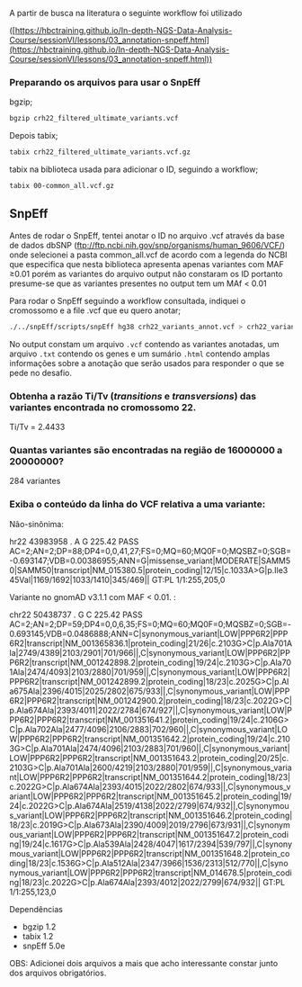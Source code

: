 A partir de busca na literatura o seguinte workflow foi utilizado

 ([https://hbctraining.github.io/In-depth-NGS-Data-Analysis-Course/sessionVI/lessons/03_annotation-snpeff.html](https://hbctraining.github.io/In-depth-NGS-Data-Analysis-Course/sessionVI/lessons/03_annotation-snpeff.html))

### Preparando os arquivos para usar o SnpEff

bgzip;

```bash
bgzip crh22_filtered_ultimate_variants.vcf
```

Depois tabix;

```bash
tabix crh22_filtered_ultimate_variants.vcf.gz
```

 tabix na biblioteca usada para adicionar o ID, seguindo a workflow;

```bash
tabix 00-common_all.vcf.gz
```

## SnpEff

Antes de rodar o SnpEff, tentei anotar o ID no arquivo .vcf através da base de dados dbSNP (ftp://ftp.ncbi.nih.gov/snp/organisms/human_9606/VCF/) onde selecionei a pasta common_all.vcf de acordo com a legenda do NCBI que especifica que nesta biblioteca apresenta apenas variantes com MAF ≥0.01 porém as variantes do arquivo output não constaram os ID portanto presume-se que as variantes presentes no output tem um MAf < 0.01

Para rodar o SnpEff seguindo a workflow consultada, indiquei o cromossomo e a file .vcf que eu quero anotar;

```bash
./../snpEff/scripts/snpEff hg38 crh22_variants_annot.vcf > crh22_variants_annot_snpEff.vcf
```

No output constam um arquivo `.vcf` contendo as variantes anotadas, um arquivo `.txt` contendo os genes e um sumário `.html` contendo amplas informações sobre a anotação que serão usados para responder o que se pede no desafio.

### Obtenha a razão Ti/Tv (*transitions* e *transversions*) das variantes encontrada no cromossomo 22.

Ti/Tv = 2.4433

### Quantas variantes são encontradas na região de 16000000 a 20000000?

284 variantes 

### Exiba o conteúdo da linha do VCF relativa a uma variante:

Não-sinônima: 

hr22	43983958	.	A	G	225.42	PASS	AC=2;AN=2;DP=88;DP4=0,0,41,27;FS=0;MQ=60;MQ0F=0;MQSBZ=0;SGB=-0.693147;VDB=0.00386955;ANN=G|missense_variant|MODERATE|SAMM50|SAMM50|transcript|NM_015380.5|protein_coding|12/15|c.1033A>G|p.Ile345Val|1169/1692|1033/1410|345/469||	GT:PL	1/1:255,205,0

Variante no gnomAD v3.1.1 com MAF < 0.01. :

chr22	50438737	.	G	C	225.42	PASS	AC=2;AN=2;DP=59;DP4=0,0,6,35;FS=0;MQ=60;MQ0F=0;MQSBZ=0;SGB=-0.693145;VDB=0.0486888;ANN=C|synonymous_variant|LOW|PPP6R2|PPP6R2|transcript|NM_001365836.1|protein_coding|21/26|c.2103G>C|p.Ala701Ala|2749/4389|2103/2901|701/966||,C|synonymous_variant|LOW|PPP6R2|PPP6R2|transcript|NM_001242898.2|protein_coding|19/24|c.2103G>C|p.Ala701Ala|2474/4093|2103/2880|701/959||,C|synonymous_variant|LOW|PPP6R2|PPP6R2|transcript|NM_001242899.2|protein_coding|18/23|c.2025G>C|p.Ala675Ala|2396/4015|2025/2802|675/933||,C|synonymous_variant|LOW|PPP6R2|PPP6R2|transcript|NM_001242900.2|protein_coding|18/23|c.2022G>C|p.Ala674Ala|2393/4011|2022/2784|674/927||,C|synonymous_variant|LOW|PPP6R2|PPP6R2|transcript|NM_001351641.2|protein_coding|19/24|c.2106G>C|p.Ala702Ala|2477/4096|2106/2883|702/960||,C|synonymous_variant|LOW|PPP6R2|PPP6R2|transcript|NM_001351642.2|protein_coding|19/24|c.2103G>C|p.Ala701Ala|2474/4096|2103/2883|701/960||,C|synonymous_variant|LOW|PPP6R2|PPP6R2|transcript|NM_001351643.2|protein_coding|20/25|c.2103G>C|p.Ala701Ala|2600/4219|2103/2880|701/959||,C|synonymous_variant|LOW|PPP6R2|PPP6R2|transcript|NM_001351644.2|protein_coding|18/23|c.2022G>C|p.Ala674Ala|2393/4015|2022/2802|674/933||,C|synonymous_variant|LOW|PPP6R2|PPP6R2|transcript|NM_001351645.2|protein_coding|19/24|c.2022G>C|p.Ala674Ala|2519/4138|2022/2799|674/932||,C|synonymous_variant|LOW|PPP6R2|PPP6R2|transcript|NM_001351646.2|protein_coding|18/23|c.2019G>C|p.Ala673Ala|2390/4009|2019/2796|673/931||,C|synonymous_variant|LOW|PPP6R2|PPP6R2|transcript|NM_001351647.2|protein_coding|19/24|c.1617G>C|p.Ala539Ala|2428/4047|1617/2394|539/797||,C|synonymous_variant|LOW|PPP6R2|PPP6R2|transcript|NM_001351648.2|protein_coding|18/23|c.1536G>C|p.Ala512Ala|2347/3966|1536/2313|512/770||,C|synonymous_variant|LOW|PPP6R2|PPP6R2|transcript|NM_014678.5|protein_coding|18/23|c.2022G>C|p.Ala674Ala|2393/4012|2022/2799|674/932||	GT:PL	1/1:255,123,0

Dependências 

- bgzip 1.2
- tabix 1.2
- snpEff 5.0e

OBS: Adicionei dois arquivos a mais que acho interessante constar junto dos arquivos obrigatórios.